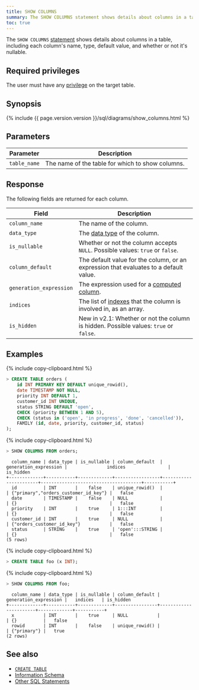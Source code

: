 ```yaml
---
title: SHOW COLUMNS
summary: The SHOW COLUMNS statement shows details about columns in a table, including each column's name, type, default value, and whether or not it's nullable.
toc: true
---
```


The `SHOW COLUMNS` [statement](sql-statements.html) shows details about columns in a table, including each column's name, type, default value, and whether or not it's nullable.

## Required privileges

The user must have any [privilege](authorization.html#assign-privileges) on the target table.

## Synopsis

<div>
  {%  include {{  page.version.version  }}/sql/diagrams/show_columns.html %}
</div>

## Parameters

Parameter | Description
----------|------------
`table_name` | The name of the table for which to show columns.

## Response

The following fields are returned for each column.

Field | Description
------|------------
`column_name` | The name of the column.
`data_type` | The [data type](data-types.html) of the column.
`is_nullable` | Whether or not the column accepts `NULL`. Possible values: `true` or `false`.
`column_default` | The default value for the column, or an expression that evaluates to a default value.
`generation_expression` | The expression used for a [computed column](computed-columns.html).
`indices` | The list of [indexes](indexes.html) that the column is involved in, as an array.
`is_hidden` | <span class="version-tag">New in v2.1:</span> Whether or not the column is hidden. Possible values: `true` or `false`.

## Examples

{%  include copy-clipboard.html %}
~~~ sql
> CREATE TABLE orders (
    id INT PRIMARY KEY DEFAULT unique_rowid(),
    date TIMESTAMP NOT NULL,
    priority INT DEFAULT 1,
    customer_id INT UNIQUE,
    status STRING DEFAULT 'open',
    CHECK (priority BETWEEN 1 AND 5),
    CHECK (status in ('open', 'in progress', 'done', 'cancelled')),
    FAMILY (id, date, priority, customer_id, status)
);
~~~

{%  include copy-clipboard.html %}
~~~ sql
> SHOW COLUMNS FROM orders;
~~~

~~~
  column_name | data_type | is_nullable | column_default  | generation_expression |               indices                | is_hidden
+-------------+-----------+-------------+-----------------+-----------------------+--------------------------------------+-----------+
  id          | INT       |    false    | unique_rowid()  |                       | {"primary","orders_customer_id_key"} |   false
  date        | TIMESTAMP |    false    | NULL            |                       | {}                                   |   false
  priority    | INT       |    true     | 1:::INT         |                       | {}                                   |   false
  customer_id | INT       |    true     | NULL            |                       | {"orders_customer_id_key"}           |   false
  status      | STRING    |    true     | 'open':::STRING |                       | {}                                   |   false
(5 rows)
~~~

{%  include copy-clipboard.html %}
~~~ sql
> CREATE TABLE foo (x INT);
~~~

{%  include copy-clipboard.html %}
~~~ sql
> SHOW COLUMNS FROM foo;
~~~

~~~
  column_name | data_type | is_nullable | column_default | generation_expression |   indices   | is_hidden
+-------------+-----------+-------------+----------------+-----------------------+-------------+-----------+
  x           | INT       |    true     | NULL           |                       | {}          |   false
  rowid       | INT       |    false    | unique_rowid() |                       | {"primary"} |   true
(2 rows)
~~~



## See also

- [`CREATE TABLE`](create-table.html)
- [Information Schema](information-schema.html)
- [Other SQL Statements](sql-statements.html)
